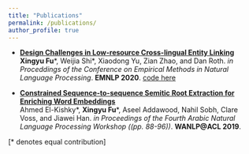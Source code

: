 ```yaml
---
title: "Publications"
permalink: /publications/
author_profile: true
---
```


- [__Design Challenges in Low-resource Cross-lingual Entity Linking__](https://zeyofu.github.io/publications/2020-EDL) <br>
__Xingyu Fu__\*, Weijia Shi\*, Xiaodong Yu, Zian Zhao, and Dan Roth.
<i>in Proceddings of the Conference on Empirical Methods in Natural Language Processing</i>. __EMNLP 2020__. 
[code here](https://github.com/zeyofu/EDL)

- [__Constrained Sequence-to-sequence Semitic Root Extraction for Enriching Word Embeddings__](https://zeyofu.github.io/publications/2019-Arabic) <br>
Ahmed El-Kishky*, __Xingyu Fu__\*, Aseel Addawood, Nahil Sobh, Clare Voss, and Jiawei Han.
<i>in Proceedings of the Fourth Arabic Natural Language Processing Workshop ((pp. 88-96))</i>. __WANLP@ACL 2019__.

[\* denotes equal contribution]
